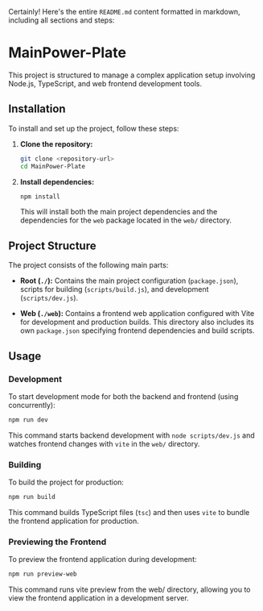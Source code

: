 Certainly! Here's the entire `README.md` content formatted in markdown, including all sections and steps:


# MainPower-Plate 

This project is structured to manage a complex application setup involving Node.js, TypeScript, and web frontend development tools.

## Installation

To install and set up the project, follow these steps:

1. **Clone the repository:**
   ```bash
   git clone <repository-url>
   cd MainPower-Plate


2. **Install dependencies:**
   ```bash
   npm install
   ```

   This will install both the main project dependencies and the dependencies for the `web` package located in the `web/` directory.


## Project Structure

The project consists of the following main parts:

- **Root (`./`):** Contains the main project configuration (`package.json`), scripts for building (`scripts/build.js`), and development (`scripts/dev.js`).

- **Web (`./web`):** Contains a frontend web application configured with Vite for development and production builds. This directory also includes its own `package.json` specifying frontend dependencies and build scripts.

## Usage

### Development

To start development mode for both the backend and frontend (using concurrently):

```bash
npm run dev
```

This command starts backend development with `node scripts/dev.js` and watches frontend changes with `vite` in the `web/` directory.

### Building

To build the project for production:

```bash
npm run build
```

This command builds TypeScript files (`tsc`) and then uses `vite` to bundle the frontend application for production.

### Previewing the Frontend

To preview the frontend application during development:

```bash
npm run preview-web
```
This command runs vite preview from the web/ directory, allowing you to view the frontend application in a development server.


